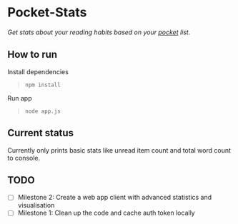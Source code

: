 # Pocket-Stats

_Get stats about your reading habits based on your [pocket](http://getpocket.com) list._

## How to run
Install dependencies
> `npm install`

Run app
> `node app.js`


## Current status
Currently only prints basic stats like unread item count and total word count to console.

## TODO
- [ ] Milestone 2: Create a web app client with advanced statistics and visualisation
- [ ] Milestone 1: Clean up the code and cache auth token locally
